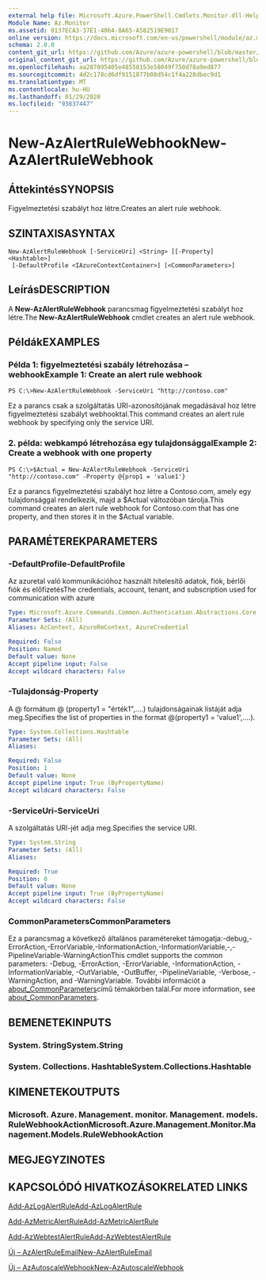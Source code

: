 ```yaml
---
external help file: Microsoft.Azure.PowerShell.Cmdlets.Monitor.dll-Help.xml
Module Name: Az.Monitor
ms.assetid: 0137ECA3-37E1-4064-8A65-A582519E9017
online version: https://docs.microsoft.com/en-us/powershell/module/az.monitor/new-azalertrulewebhook
schema: 2.0.0
content_git_url: https://github.com/Azure/azure-powershell/blob/master/src/Monitor/Monitor/help/New-AzAlertRuleWebhook.md
original_content_git_url: https://github.com/Azure/azure-powershell/blob/master/src/Monitor/Monitor/help/New-AzAlertRuleWebhook.md
ms.openlocfilehash: aa287095405e48550153e58049f750d78a9ed877
ms.sourcegitcommit: 4d2c178cd6df9151877b08d54c1f4a228dbec9d1
ms.translationtype: MT
ms.contentlocale: hu-HU
ms.lasthandoff: 01/29/2020
ms.locfileid: "93837447"
---
```

# <span data-ttu-id="d55ee-101">New-AzAlertRuleWebhook</span><span class="sxs-lookup"><span data-stu-id="d55ee-101">New-AzAlertRuleWebhook</span></span>

## <span data-ttu-id="d55ee-102">Áttekintés</span><span class="sxs-lookup"><span data-stu-id="d55ee-102">SYNOPSIS</span></span>
<span data-ttu-id="d55ee-103">Figyelmeztetési szabályt hoz létre.</span><span class="sxs-lookup"><span data-stu-id="d55ee-103">Creates an alert rule webhook.</span></span>

## <span data-ttu-id="d55ee-104">SZINTAXISA</span><span class="sxs-lookup"><span data-stu-id="d55ee-104">SYNTAX</span></span>

```
New-AzAlertRuleWebhook [-ServiceUri] <String> [[-Property] <Hashtable>]
 [-DefaultProfile <IAzureContextContainer>] [<CommonParameters>]
```

## <span data-ttu-id="d55ee-105">Leírás</span><span class="sxs-lookup"><span data-stu-id="d55ee-105">DESCRIPTION</span></span>
<span data-ttu-id="d55ee-106">A **New-AzAlertRuleWebhook** parancsmag figyelmeztetési szabályt hoz létre.</span><span class="sxs-lookup"><span data-stu-id="d55ee-106">The **New-AzAlertRuleWebhook** cmdlet creates an alert rule webhook.</span></span>

## <span data-ttu-id="d55ee-107">Példák</span><span class="sxs-lookup"><span data-stu-id="d55ee-107">EXAMPLES</span></span>

### <span data-ttu-id="d55ee-108">Példa 1: figyelmeztetési szabály létrehozása – webhook</span><span class="sxs-lookup"><span data-stu-id="d55ee-108">Example 1: Create an alert rule webhook</span></span>
```
PS C:\>New-AzAlertRuleWebhook -ServiceUri "http://contoso.com"
```

<span data-ttu-id="d55ee-109">Ez a parancs csak a szolgáltatás URI-azonosítójának megadásával hoz létre figyelmeztetési szabályt webhooktal.</span><span class="sxs-lookup"><span data-stu-id="d55ee-109">This command creates an alert rule webhook by specifying only the service URI.</span></span>

### <span data-ttu-id="d55ee-110">2. példa: webkampó létrehozása egy tulajdonsággal</span><span class="sxs-lookup"><span data-stu-id="d55ee-110">Example 2: Create a webhook with one property</span></span>
```
PS C:\>$Actual = New-AzAlertRuleWebhook -ServiceUri "http://contoso.com" -Property @{prop1 = 'value1'}
```

<span data-ttu-id="d55ee-111">Ez a parancs figyelmeztetési szabályt hoz létre a Contoso.com, amely egy tulajdonsággal rendelkezik, majd a $Actual változóban tárolja.</span><span class="sxs-lookup"><span data-stu-id="d55ee-111">This command creates an alert rule webhook for Contoso.com that has one property, and then stores it in the $Actual variable.</span></span>

## <span data-ttu-id="d55ee-112">PARAMÉTEREK</span><span class="sxs-lookup"><span data-stu-id="d55ee-112">PARAMETERS</span></span>

### <span data-ttu-id="d55ee-113">-DefaultProfile</span><span class="sxs-lookup"><span data-stu-id="d55ee-113">-DefaultProfile</span></span>
<span data-ttu-id="d55ee-114">Az azuretal való kommunikációhoz használt hitelesítő adatok, fiók, bérlői fiók és előfizetés</span><span class="sxs-lookup"><span data-stu-id="d55ee-114">The credentials, account, tenant, and subscription used for communication with azure</span></span>

```yaml
Type: Microsoft.Azure.Commands.Common.Authentication.Abstractions.Core.IAzureContextContainer
Parameter Sets: (All)
Aliases: AzContext, AzureRmContext, AzureCredential

Required: False
Position: Named
Default value: None
Accept pipeline input: False
Accept wildcard characters: False
```

### <span data-ttu-id="d55ee-115">-Tulajdonság</span><span class="sxs-lookup"><span data-stu-id="d55ee-115">-Property</span></span>
<span data-ttu-id="d55ee-116">A @ formátum @ (property1 = "érték1",....) tulajdonságainak listáját adja meg.</span><span class="sxs-lookup"><span data-stu-id="d55ee-116">Specifies the list of properties in the format @(property1 = 'value1',....).</span></span>

```yaml
Type: System.Collections.Hashtable
Parameter Sets: (All)
Aliases:

Required: False
Position: 1
Default value: None
Accept pipeline input: True (ByPropertyName)
Accept wildcard characters: False
```

### <span data-ttu-id="d55ee-117">-ServiceUri</span><span class="sxs-lookup"><span data-stu-id="d55ee-117">-ServiceUri</span></span>
<span data-ttu-id="d55ee-118">A szolgáltatás URI-jét adja meg.</span><span class="sxs-lookup"><span data-stu-id="d55ee-118">Specifies the service URI.</span></span>

```yaml
Type: System.String
Parameter Sets: (All)
Aliases:

Required: True
Position: 0
Default value: None
Accept pipeline input: True (ByPropertyName)
Accept wildcard characters: False
```

### <span data-ttu-id="d55ee-119">CommonParameters</span><span class="sxs-lookup"><span data-stu-id="d55ee-119">CommonParameters</span></span>
<span data-ttu-id="d55ee-120">Ez a parancsmag a következő általános paramétereket támogatja:-debug,-ErrorAction,-ErrorVariable,-InformationAction,-InformationVariable,-,-PipelineVariable-WarningAction</span><span class="sxs-lookup"><span data-stu-id="d55ee-120">This cmdlet supports the common parameters: -Debug, -ErrorAction, -ErrorVariable, -InformationAction, -InformationVariable, -OutVariable, -OutBuffer, -PipelineVariable, -Verbose, -WarningAction, and -WarningVariable.</span></span> <span data-ttu-id="d55ee-121">További információt a [about_CommonParameters](https://go.microsoft.com/fwlink/?LinkID=113216)című témakörben talál.</span><span class="sxs-lookup"><span data-stu-id="d55ee-121">For more information, see [about_CommonParameters](https://go.microsoft.com/fwlink/?LinkID=113216).</span></span>

## <span data-ttu-id="d55ee-122">BEMENETEK</span><span class="sxs-lookup"><span data-stu-id="d55ee-122">INPUTS</span></span>

### <span data-ttu-id="d55ee-123">System. String</span><span class="sxs-lookup"><span data-stu-id="d55ee-123">System.String</span></span>

### <span data-ttu-id="d55ee-124">System. Collections. Hashtable</span><span class="sxs-lookup"><span data-stu-id="d55ee-124">System.Collections.Hashtable</span></span>

## <span data-ttu-id="d55ee-125">KIMENETEK</span><span class="sxs-lookup"><span data-stu-id="d55ee-125">OUTPUTS</span></span>

### <span data-ttu-id="d55ee-126">Microsoft. Azure. Management. monitor. Management. models. RuleWebhookAction</span><span class="sxs-lookup"><span data-stu-id="d55ee-126">Microsoft.Azure.Management.Monitor.Management.Models.RuleWebhookAction</span></span>

## <span data-ttu-id="d55ee-127">MEGJEGYZI</span><span class="sxs-lookup"><span data-stu-id="d55ee-127">NOTES</span></span>

## <span data-ttu-id="d55ee-128">KAPCSOLÓDÓ HIVATKOZÁSOK</span><span class="sxs-lookup"><span data-stu-id="d55ee-128">RELATED LINKS</span></span>

[<span data-ttu-id="d55ee-129">Add-AzLogAlertRule</span><span class="sxs-lookup"><span data-stu-id="d55ee-129">Add-AzLogAlertRule</span></span>](./Add-AzLogAlertRule.md)

[<span data-ttu-id="d55ee-130">Add-AzMetricAlertRule</span><span class="sxs-lookup"><span data-stu-id="d55ee-130">Add-AzMetricAlertRule</span></span>](./Add-AzMetricAlertRule.md)

[<span data-ttu-id="d55ee-131">Add-AzWebtestAlertRule</span><span class="sxs-lookup"><span data-stu-id="d55ee-131">Add-AzWebtestAlertRule</span></span>](./Add-AzWebtestAlertRule.md)

[<span data-ttu-id="d55ee-132">Új – AzAlertRuleEmail</span><span class="sxs-lookup"><span data-stu-id="d55ee-132">New-AzAlertRuleEmail</span></span>](./New-AzAlertRuleEmail.md)

[<span data-ttu-id="d55ee-133">Új – AzAutoscaleWebhook</span><span class="sxs-lookup"><span data-stu-id="d55ee-133">New-AzAutoscaleWebhook</span></span>](./New-AzAutoscaleWebhook.md)


